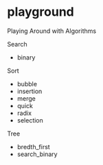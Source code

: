 # playground

Playing Around with Algorithms

Search
- binary

Sort
- bubble
- insertion
- merge
- quick
- radix
- selection

Tree
- bredth_first
- search_binary

